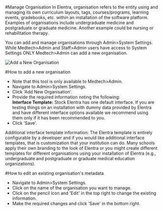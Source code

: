 #Manage Organisation
In Elentra, organisation refers to the entity using and managing its own curriculum layouts, tags, courses/programs, learning events, gradebooks, etc. within an installation of the software platform. Examples of organisations include undergraduate medicine and postgraduate or graduate medicine.  Another example could be nursing or rehabilitation therapy.

You can add and manage organisations through Admin>System Settings.  While Medtech>Admin and Staff>Admin users have access to System Settings ONLY Medtech>Admin can add a new organisation.

![Add a New Organisation](/img/systemsetup/manageorg-me1.12.png)

#How to add a new organisation
* Note that this tool is only available to Medtech>Admin.  
* Navigate to Admin>System Settings.
* Click 'Add New Organisation'.
* Provide the required information noting the following:  
**Interface Template:** Stock Elentra has one default interface.  If you are testing things on an installation with dummy data provided by Elentra and have different interface options available we recommend using them only if it has been recommended to you.
* Click 'Save'.

Additional interface template information: The Elentra template is entirely configurable by a developer and if you would like additional interface templates, that is customization that your institution can do.  Many schools apply their own branding to the look of Elentra or you might create different templates for different organisations using your installation of Elentra (e.g., undergraduate and postgraduate or graduate medical education organizations).

#How to edit an existing organisation's metadata
* Navigate to Admin>System Settings.
* Click on the name of the organisation you want to manage.
* Click on the pencil icon and 'Edit' in the top right to change the existing information.
* Make the required changes and click 'Save' in the bottom right.
